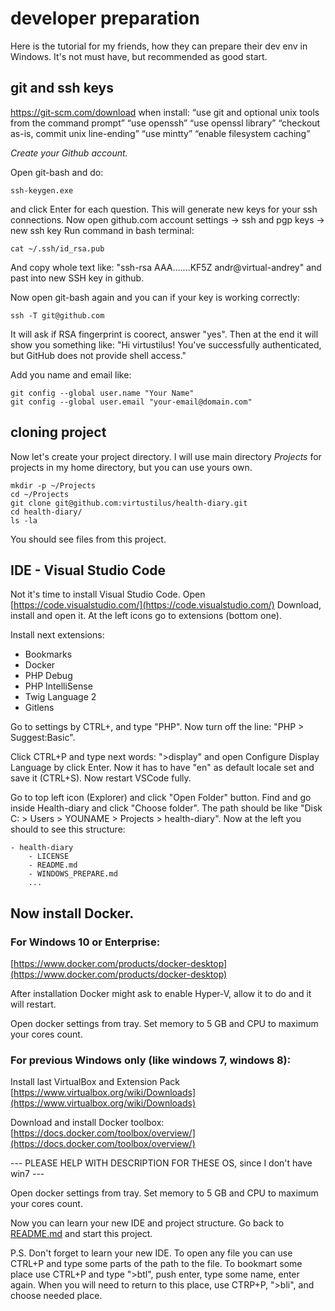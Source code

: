 # developer preparation
Here is the tutorial for my friends, how they can prepare their dev env in Windows.
It's not must have, but recommended as good start.

## git and ssh keys
https://git-scm.com/download
when install: 
“use git and optional unix tools from the command prompt”
“use openssh”
“use openssl library”
“checkout as-is, commit unix line-ending”
“use mintty”
“enable filesystem caching”

*Create your Github account.*

Open git-bash and do:

    ssh-keygen.exe

and click Enter for each question.
This will generate new keys for your ssh connections.
Now open github.com account settings -> ssh and pgp keys -> new ssh key
Run command in bash terminal:

    cat ~/.ssh/id_rsa.pub

And copy whole text like: "ssh-rsa AAA.......KF5Z andr@virtual-andrey"
and past into new SSH key in github.

Now open git-bash again and you can if your key is working correctly:

    ssh -T git@github.com

It will ask if RSA fingerprint is coorect, answer "yes".
Then at the end it will show you something like: "Hi virtustilus! You've successfully authenticated, but GitHub does not provide shell access."

Add you name and email like:

    git config --global user.name "Your Name"
    git config --global user.email "your-email@domain.com"

## cloning project
Now let's create your project directory.
I will use main directory *Projects* for projects in my home directory, but you can use yours own.

    mkdir -p ~/Projects
    cd ~/Projects
    git clone git@github.com:virtustilus/health-diary.git
    cd health-diary/
    ls -la

You should see files from this project.

## IDE - Visual Studio Code
Not it's time to install Visual Studio Code.
Open [https://code.visualstudio.com/](https://code.visualstudio.com/)
Download, install and open it.
At the left icons go to extensions (bottom one).

Install next extensions:
- Bookmarks
- Docker
- PHP Debug
- PHP IntelliSense
- Twig Language 2
- Gitlens

Go to settings by CTRL+, and type "PHP". Now turn off the line: "PHP > Suggest:Basic".

Click CTRL+P and type next words: ">display" and open Configure Display Language by click Enter.
Now it has to have "en" as default locale set and save it (CTRL+S). Now restart VSCode fully.

Go to top left icon (Explorer) and click "Open Folder" button.
Find and go inside Health-diary and click "Choose folder".
The path should be like "Disk C: > Users > YOUNAME > Projects > health-diary".
Now at the left you should to see this structure:

    - health-diary
        - LICENSE
        - README.md
        - WINDOWS_PREPARE.md
        ...


## Now install Docker.

### For Windows 10 or Enterprise:
[https://www.docker.com/products/docker-desktop](https://www.docker.com/products/docker-desktop)

After installation Docker might ask to enable Hyper-V, allow it to do and it will restart.

Open docker settings from tray. Set memory to 5 GB and CPU to maximum your cores count.

### For previous Windows only (like windows 7, windows 8):

Install last VirtualBox and Extension Pack [https://www.virtualbox.org/wiki/Downloads](https://www.virtualbox.org/wiki/Downloads)

Download and install Docker toolbox:
[https://docs.docker.com/toolbox/overview/](https://docs.docker.com/toolbox/overview/)

--- PLEASE HELP WITH DESCRIPTION FOR THESE OS, since I don't have win7 ---

Open docker settings from tray. Set memory to 5 GB and CPU to maximum your cores count.




Now you can learn your new IDE and project structure. Go back to [README.md](README.md) and start this project.

P.S.
Don't forget to learn your new IDE.
To open any file you can use CTRL+P and type some parts of the path to the file. 
To bookmart some place use CTRL+P and type ">btl", push enter, type some name, enter again.
When you will need to return to this place, use CTRP+P, ">bli", and choose needed place.

